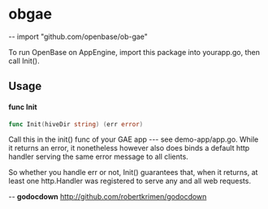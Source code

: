 # obgae
--
    import "github.com/openbase/ob-gae"

To run OpenBase on AppEngine, import this package into yourapp.go, then call Init().

## Usage

#### func  Init

```go
func Init(hiveDir string) (err error)
```
Call this in the init() func of your GAE app --- see demo-app/app.go. While it
returns an error, it nonetheless however also does binds a default http handler
serving the same error message to all clients.

So whether you handle err or not, Init() guarantees that, when it returns, at
least one http.Handler was registered to serve any and all web requests.

--
**godocdown** http://github.com/robertkrimen/godocdown